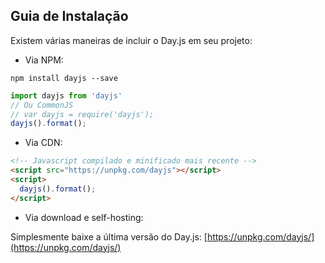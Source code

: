 ## Guia de Instalação

Existem várias maneiras de incluir o Day.js em seu projeto:

* Via NPM:

```console
npm install dayjs --save
```

```js
import dayjs from 'dayjs'
// Ou CommonJS
// var dayjs = require('dayjs');
dayjs().format();
```

* Via CDN:

```html
<!-- Javascript compilado e minificado mais recente -->
<script src="https://unpkg.com/dayjs"></script>
<script>
  dayjs().format();
</script>
```

* Via download e self-hosting:

Simplesmente baixe a última versão do Day.js: [https://unpkg.com/dayjs/](https://unpkg.com/dayjs/)